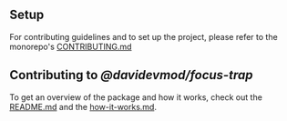 ## Setup

For contributing guidelines and to set up the project, please refer to the monorepo's [CONTRIBUTING.md](https://github.com/DaviDevMod/focus-trap/blob/main/CONTRIBUTING.md)

## Contributing to _@davidevmod/focus-trap_

To get an overview of the package and how it works, check out the [README.md](https://github.com/DaviDevMod/focus-trap/blob/main/packages/focus-trap/README.md) and the [how-it-works.md](https://github.com/DaviDevMod/focus-trap/blob/main/packages/focus-trap/how-it-works.md).
